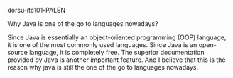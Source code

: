 dorsu-itc101-PALEN

Why Java is one of the go to languages nowadays?

Since Java is essentially an object-oriented programming (OOP) language, it is one of the most commonly used languages. Since Java is an open-source language, it is completely free. The superior documentation provided by Java is another important feature. And I believe that this is the reason why java is still the one of the go to languages nowadays.
